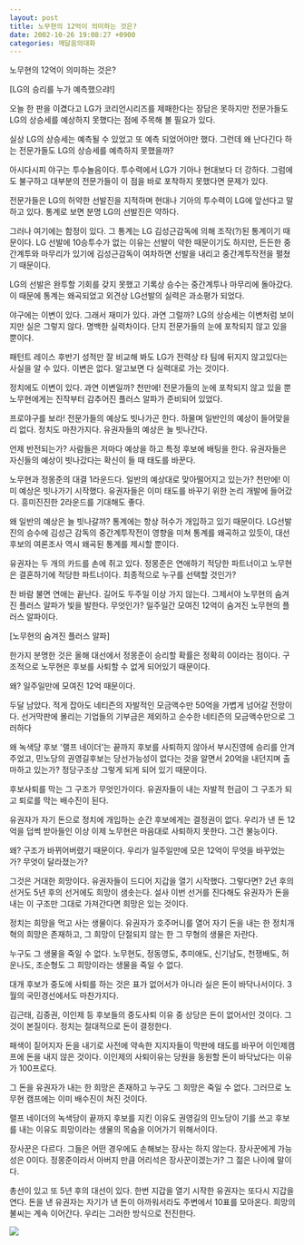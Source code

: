 ```yaml
---
layout: post
title: 노무현의 12억이 의미하는 것은?
date: 2002-10-26 19:08:27 +0900
categories: 깨달음의대화
---
```

노무현의 12억이 의미하는 것은?
  

  
[LG의 승리를 누가 예측했으랴!]
  
오늘 한 판을 이겼다고 LG가 코리언시리즈를 제패한다는 장담은 못하지만 전문가들도 LG의 상승세를 예상하지 못했다는 점에 주목해 볼 필요가 있다.
  

  
실상 LG의 상승세는 예측될 수 있었고 또 예측 되었어야만 했다. 그런데 왜 난다긴다 하는 전문가들도 LG의 상승세를 예측하지 못했을까?
  

  
아시다시피 야구는 투수놀음이다. 투수력에서 LG가 기아나 현대보다 더 강하다. 그럼에도 불구하고 대부분의 전문가들이 이 점을 바로 포착하지 못했다면 문제가 있다.
  

  
전문가들은 LG의 허약한 선발진을 지적하며 현대나 기아의 투수력이 LG에 앞선다고 말하고 있다. 통계로 보면 분명 LG의 선발진은 약하다.
  

  
그러나 여기에는 함정이 있다. 그 통계는 LG 김성근감독에 의해 조작(?)된 통계이기 때문이다. LG 선발에 10승투수가 없는 이유는 선발이 약한 때문이기도 하지만, 든든한 중간계투와 마무리가 있기에 김성근감독이 여차하면 선발을 내리고 중간계투작전을 펼쳤기 때문이다.
  

  
LG의 선발은 완투할 기회를 갖지 못했고 기록상 승수는 중간계투나 마무리에 돌아갔다. 이 때문에 통계는 왜곡되었고 외견상 LG선발의 실력은 과소평가 되었다.
  

  
야구에는 이변이 있다. 그래서 재미가 있다. 과연 그럴까? LG의 상승세는 이변처럼 보이지만 실은 그렇지 않다. 명백한 실력차이다. 단지 전문가들의 눈에 포착되지 않고 있을 뿐이다.
  

  
패턴트 레이스 후반기 성적만 잘 비교해 봐도 LG가 전력상 타 팀에 뒤지지 않고있다는 사실을 알 수 있다. 이변은 없다. 알고보면 다 실력대로 가는 것이다.
  

  
정치에도 이변이 있다. 과연 이변일까? 천만에! 전문가들의 눈에 포착되지 않고 있을 뿐 노무현에게는 진작부터 감추어진 플러스 알파가 준비되어 있었다.
  

  
프로야구를 보라! 전문가들의 예상도 빗나가곤 한다. 하물며 일반인의 예상이 들어맞을 리 없다. 정치도 마찬가지다. 유권자들의 예상은 늘 빗나간다.
  

  
언제 반전되는가? 사람들은 저마다 예상을 하고 특정 후보에 배팅을 한다. 유권자들은 자신들의 예상이 빗나갔다는 확신이 들 때 태도를 바꾼다.
  

  
노무현과 정몽준의 대결 1라운드다. 일반의 예상대로 맞아떨어지고 있는가? 천만에! 이미 예상은 빗나가기 시작했다. 유권자들은 이미 태도를 바꾸기 위한 논리 개발에 들어갔다. 흥미진진한 2라운드를 기대해도 좋다.
  

  
왜 일반의 예상은 늘 빗나갈까? 통계에는 항상 허수가 개입하고 있기 때문이다. LG선발진의 승수에 김성근 감독의 중간계투작전이 영향을 미쳐 통계를 왜곡하고 있듯이, 대선후보의 여론조사 역시 왜곡된 통계를 제시할 뿐이다.
  

  
유권자는 두 개의 카드를 손에 쥐고 있다. 정몽준은 연애하기 적당한 파트너이고 노무현은 결혼하기에 적당한 파트너이다. 최종적으로 누구를 선택할 것인가?
  

  
찬 바람 불면 연애는 끝난다. 길어도 두주일 이상 가지 않는다. 그제서야 노무현의 숨겨진 플러스 알파가 빛을 발한다. 무엇인가? 일주일간 모여진 12억이 숨겨진 노무현의 플러스 알파이다.
  

  

  
[노무현의 숨겨진 플러스 알파]
  
한가지 분명한 것은 올해 대선에서 정몽준이 승리할 확률은 정확히 0이라는 점이다. 구조적으로 노무현은 후보를 사퇴할 수 없게 되어있기 때문이다.
  

  
왜? 일주일만에 모여진 12억 때문이다.
  

  
두달 남았다. 적게 잡아도 네티즌의 자발적인 모금액수만 50억을 가볍게 넘어갈 전망이다. 선거막판에 몰리는 기업들의 기부금은 제외하고 순수한 네티즌의 모금액수만으로 그러하다
  

  
왜 녹색당 후보 '랠프 네이더'는 끝까지 후보를 사퇴하지 않아서 부시진영에 승리를 안겨주었고, 민노당의 권영길후보는 당선가능성이 없다는 것을 알면서 20억을 내던지며 출마하고 있는가? 정당구조상 그렇게 되게 되어 있기 때문이다.
  

  
후보사퇴를 막는 그 구조가 무엇인가이다. 유권자들이 내는 자발적 헌금이 그 구조가 되고 퇴로를 막는 배수진이 된다.
  

  
유권자가 자기 돈으로 정치에 개입하는 순간 후보에게는 결정권이 없다. 우리가 낸 돈 12억을 덥썩 받아들인 이상 이제 노무현은 마음대로 사퇴하지 못한다. 그건 불능이다.
  

  
왜? 구조가 바뀌어버렸기 때문이다. 우리가 일주일만에 모은 12억이 무엇을 바꾸었는가? 무엇이 달라졌는가?
  

  
그것은 거대한 희망이다. 유권자들이 드디어 지갑을 열기 시작했다. 그렇다면? 2년 후의 선거도 5년 후의 선거에도 희망이 샘솟는다. 설사 이번 선거를 진다해도 유권자가 돈을 내는 이 구조만 그대로 가져간다면 희망은 있는 것이다.
  

  
정치는 희망을 먹고 사는 생물이다. 유권자가 호주머니를 열어 자기 돈을 내는 한 정치개혁의 희망은 존재하고, 그 희망이 단절되지 않는 한 그 무형의 생물은 자란다.
  

  
누구도 그 생물을 죽일 수 없다. 노무현도, 정동영도, 추미애도, 신기남도, 천쟁배도, 허운나도, 조순형도 그 희망이라는 생물을 죽일 수 없다.
  

  
대개 후보가 중도에 사퇴를 하는 것은 표가 없어서가 아니라 실은 돈이 바닥나서이다. 3월의 국민경선에서도 마찬가지다.
  

  
김근태, 김중권, 이인제 등 후보들의 중도사퇴 이유 중 상당은 돈이 없어서인 것이다. 그것이 본질이다. 정치는 절대적으로 돈이 결정한다.
  

  
패색이 짙어지자 돈을 내기로 사전에 약속한 지지자들이 막판에 태도를 바꾸어 이인제캠프에 돈을 내지 않은 것이다. 이인제의 사퇴이유는 당원을 동원할 돈이 바닥났다는 이유가 100프로다.
  

  
그 돈을 유권자가 내는 한 희망은 존재하고 누구도 그 희망은 죽일 수 없다. 그러므로 노무현 캠프에는 이미 배수진이 쳐진 것이다.
  

  
랠프 네이더의 녹색당이 끝까지 후보를 지킨 이유도 권영길의 민노당이 기를 쓰고 후보를 내는 이유도 희망이라는 생물의 목숨을 이어가기 위해서이다.
  

  
장사꾼은 다르다. 그들은 어떤 경우에도 손해보는 장사는 하지 않는다. 장사꾼에게 가능성은 0이다. 정몽준이라서 아버지 만큼 어리석은 장사꾼이겠는가? 그 젊은 나이에 말이다.
  

  
총선이 있고 또 5년 후의 대선이 있다. 한번 지갑을 열기 시작한 유권자는 또다시 지갑을 연다. 돈을 낸 유권자는 자기가 낸 돈이 아까워서라도 주변에서 10표를 모아온다. 희망의 불씨는 계속 이어간다. 우리는 그러한 방식으로 전진한다.
  

  
<a href=http://www.seoprise.com target="_blank" border="0"><img src=http://drkimz.com/technote/board/private/upimg/1035437941.jpg></a>